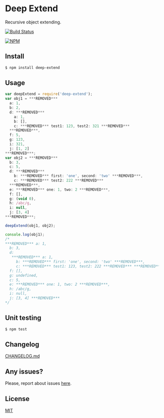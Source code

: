 Deep Extend
===========

Recursive object extending.

[![Build Status](https://api.travis-ci.org/unclechu/node-deep-extend.svg?branch=master)](https://travis-ci.org/unclechu/node-deep-extend)

[![NPM](https://nodei.co/npm/deep-extend.png?downloads=true&downloadRank=true&stars=true)](https://nodei.co/npm/deep-extend/)

Install
-------

```bash
$ npm install deep-extend
```

Usage
-----

```javascript
var deepExtend = require('deep-extend');
var obj1 = ***REMOVED***
  a: 1,
  b: 2,
  d: ***REMOVED***
    a: 1,
    b: [],
    c: ***REMOVED*** test1: 123, test2: 321 ***REMOVED***
  ***REMOVED***,
  f: 5,
  g: 123,
  i: 321,
  j: [1, 2]
***REMOVED***;
var obj2 = ***REMOVED***
  b: 3,
  c: 5,
  d: ***REMOVED***
    b: ***REMOVED*** first: 'one', second: 'two' ***REMOVED***,
    c: ***REMOVED*** test2: 222 ***REMOVED***
  ***REMOVED***,
  e: ***REMOVED*** one: 1, two: 2 ***REMOVED***,
  f: [],
  g: (void 0),
  h: /abc/g,
  i: null,
  j: [3, 4]
***REMOVED***;

deepExtend(obj1, obj2);

console.log(obj1);
/*
***REMOVED*** a: 1,
  b: 3,
  d:
   ***REMOVED*** a: 1,
     b: ***REMOVED*** first: 'one', second: 'two' ***REMOVED***,
     c: ***REMOVED*** test1: 123, test2: 222 ***REMOVED*** ***REMOVED***,
  f: [],
  g: undefined,
  c: 5,
  e: ***REMOVED*** one: 1, two: 2 ***REMOVED***,
  h: /abc/g,
  i: null,
  j: [3, 4] ***REMOVED***
*/
```

Unit testing
------------

```bash
$ npm test
```

Changelog
---------

[CHANGELOG.md](./CHANGELOG.md)

Any issues?
-----------

Please, report about issues
[here](https://github.com/unclechu/node-deep-extend/issues).

License
-------

[MIT](./LICENSE)
